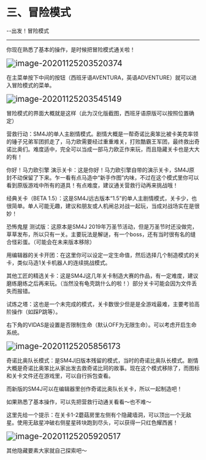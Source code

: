 # 三、冒险模式

--出发！冒险模式

------

你现在熟悉了基本的操作，是时候把冒险模式通关啦！

<img src="https://www.helloimg.com/images/2020/12/06/image-20201125203520374e2cfffe98437b1a1.png" alt="image-20201125203520374" style="zoom:150%;" />

在主菜单按下中间的按钮（西班牙语AVENTURA，英语ADVENTURE）就可以进入冒险模式的菜单。

<img src="https://www.helloimg.com/images/2020/12/06/image-2020112520354514902f29cb5ed876656.png" alt="image-20201125203545149" style="zoom:150%;" />

冒险模式的界面大概就是这样（此为汉化版截图，西班牙语原版可以按照位置确定）

营救行动：SM4J的单人主剧情模式。剧情大概是一帮奇诺比奥笨比被卡美克率领的锤子兄弟军团抓走了，马力欧需要经过重重难关，打败酷霸王军团，最终救出奇诺比奥们。难度适中，完全可以当成一部马力欧正作来玩，而且隐藏关卡也是大大的有！

你好！马力欧引擎 演示关卡：这是你好！马力欧引擎自带的演示关卡，SM4J原封不动保留了下来。乍一看有点马造中“新手作图”内味，不过在这个模式里你可以看到原版游戏中所有的道具！有点难度，建议通关营救行动再来挑战哦！

经典关卡（BETA 1.5）：这是SM4J远古版本“1.5”的单人主剧情模式，关卡少，也很简单。单人可能无趣，建议和朋友或人机闸总对战一起玩，当成对战场实在是很妙！

恐怖鬼屋 测试版：这原本是SM4J 2019年万圣节活动，但是万圣节时还没做完，草草发布，所以只有一关。主要玩法是解谜，有一个boss，还有当时很有名的缝合怪彩蛋。（可能会在未来版本移除）

用编辑器的关卡开团：在这里你可以设定一定生命值，然后选择几个制造模式的关卡，类似马造1关卡机器人的连续挑战模式。

其他工匠的精选关卡：这是SM4J这几年关卡制造大赛的作品，有一定难度，建议磨练磨练之后再来玩。（当然没有龟壳跳什么的啦！）部分关卡可能会因为文件丢失而报错。

试炼之塔：这也是一个未完成的模式，关卡数很少但是是全游戏最难，主要考验高阶操作（如踩P跳等）。

右下角的VIDAS是设置是否限制生命（默认OFF为无限生命）。可以考虑开启生命系统。

<img src="https://www.helloimg.com/images/2020/12/06/image-20201125205856173cc397e53bb41f6af.png" alt="image-20201125205856173" style="zoom:150%;" />

  奇诺比奥队长模式：是SM4J旧版本残留的模式，当时的奇诺比奥队长模式。剧情大概是奇诺比奥笨比从家出发去救奇诺比珂的故事。现在这个模式移除了，而图标和关卡文件还在游戏里，可以自行拆包查看。

而新版的SM4J可以在编辑器里创作奇诺比奥队长关卡，所以一起制造吧！

 <p></p>

如果熟悉了基本操作，可以先把营救行动通关看看～也不难～

这里先给一个提示：在关卡1-2蘑菇房里左侧有个隐藏墙洞，可以顶出一个无敌星。使用无敌星冲破右侧星星砖块跑到尽头，可以获得一只红色耀西酱！

 <img src="https://www.helloimg.com/images/2020/12/06/image-20201125205920517cf31a5885d51c36c.png" alt="image-20201125205920517" style="zoom:150%;" />



其他隐藏要素大家就自己探索吧～